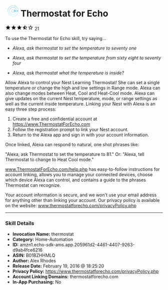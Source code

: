 # &nbsp;<img src="skill_icon" alt="Thermostat for Echo icon" width="36"> Thermostat for Echo
![3.9 stars](../../images/ic_star_black_18dp_1x.png)![3.9 stars](../../images/ic_star_black_18dp_1x.png)![3.9 stars](../../images/ic_star_black_18dp_1x.png)![3.9 stars](../../images/ic_star_half_black_18dp_1x.png)![3.9 stars](../../images/ic_star_border_black_18dp_1x.png) 21

To use the Thermostat for Echo skill, try saying...

* *Alexa, ask thermostat to set the temperature to seventy one*

* *Alexa, ask thermostat to set the temperature from sixty eight to seventy four*

* *Alexa, ask thermostat what the temperature is inside?*

Allow Alexa to control your Nest Learning Thermostat! She can set a single temperature or change the high and low settings in Range mode. Alexa can also change modes between Heat, Cool and Heat-Cool mode. Alexa can give updates on the current Nest temperature, mode, or range settings as well as the current inside temperature. Linking your Nest with Alexa is an easy three step process:

1. Create a free and confidential account at https://www.ThermostatForEcho.com
2. Follow the registration prompt to link your Nest account.
3. Return to the Alexa app and sign in with your account information.  

Once linked, Alexa can respond to natural, one shot phrases like:

"Alexa, ask Thermostat to set the temperature to 81."
Or:
"Alexa, tell Thermostat to change to Heat Cool mode."

www.ThermostatForEcho.com/help.php has easy-to-follow instructions for account linking, allows you to manage your connected devices, choose which device Alexa can control, and contains a guide to the phrases Thermostat can recognize. 

Your account information is secure, and we won't use your email address for anything other than linking your account. Our privacy policy is available on the website:
www.thermostatforecho.com/privacyPolicy.php

***

### Skill Details

* **Invocation Name:** thermostat
* **Category:** Home-Automation
* **ID:** amzn1.echo-sdk-ams.app.205961d2-4461-4407-9263-d9ab4fce6216
* **ASIN:** B01BZHHMLQ
* **Author:** Alex Rhodes
* **Release Date:** February 19, 2016 @ 18:25:20
* **Privacy Policy:** https://www.thermostatforecho.com/privacyPolicy.php
* **Account Linking Domains:** thermostatforecho.com
* **In-App Purchasing:** No

